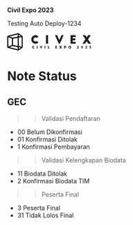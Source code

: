 **Civil Expo 2023**

Testing Auto Deploy-1234


![](.\public\civex\img\Logo.png)


# Note Status #
## GEC ##
>> Validasi Pendaftaran
 - 00 Belum Dikonfirmasi
 - 01 Konfirmasi Ditolak
 - 1 Konfirmasi Pembayaran
>> Validasi Kelengkapan Biodata
 - 11 Biodata Ditolak
 - 2 Konfirmasi Biodata TIM
>> Peserta Final
 - 3 Peserta Final
 - 31 Tidak Lolos Final
